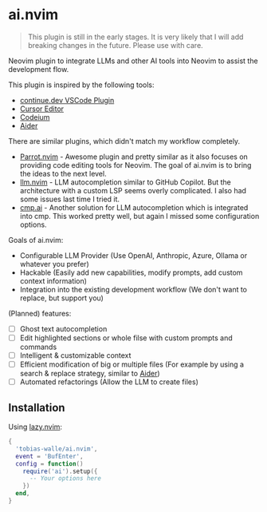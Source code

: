 # ai.nvim

> This plugin is still in the early stages.
> It is very likely that I will add breaking changes in the future.
> Please use with care.

Neovim plugin to integrate LLMs and other AI tools into Neovim to assist the development flow.

This plugin is inspired by the following tools:

- [continue.dev VSCode Plugin](https://www.continue.dev/)
- [Cursor Editor](https://www.cursor.com/)
- [Codeium](https://codeium.com/)
- [Aider](https://aider.chat)

There are similar plugins, which didn't match my workflow completely.

- [Parrot.nvim](https://github.com/frankroeder/parrot.nvim) - Awesome plugin and pretty similar as it also focuses on providing code editing tools for Neovim. The goal of ai.nvim is to bring the ideas to the next level.
- [llm.nvim](https://github.com/huggingface/llm.nvim) - LLM autocompletion similar to GitHub Copilot. But the architecture with a custom LSP seems overly complicated. I also had some issues last time I tried it.
- [cmp.ai](https://github.com/tzachar/cmp-ai) - Another solution for LLM autocompletion which is integrated into cmp. This worked pretty well, but again I missed some configuration options.

Goals of ai.nvim:

- Configurable LLM Provider (Use OpenAI, Anthropic, Azure, Ollama or whatever you prefer)
- Hackable (Easily add new capabilities, modify prompts, add custom context information)
- Integration into the existing development workflow (We don't want to replace, but support you)

(Planned) features:

- [ ] Ghost text autocompletion
- [ ] Edit highlighted sections or whole filse with custom prompts and commands
- [ ] Intelligent & customizable context
- [ ] Efficient modification of big or multiple files (For example by using a search & replace strategy, similar to [Aider](https://aider.chat))
- [ ] Automated refactorings (Allow the LLM to create files)

## Installation

Using [lazy.nvim](https://lazy.folke.io/):

```lua
{
  'tobias-walle/ai.nvim',
  event = 'BufEnter',
  config = function()
    require('ai').setup({
      -- Your options here
    })
  end,
}
```
